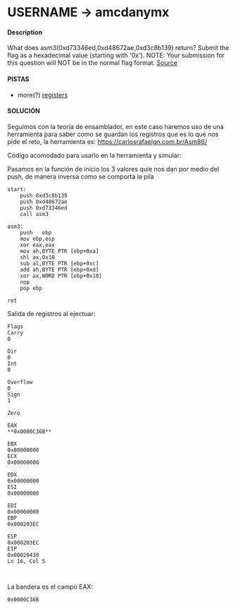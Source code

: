 # USERNAME -> amcdanymx


#### Description

What does asm3(0xd73346ed,0xd48672ae,0xd3c8b139) return? Submit the flag as a hexadecimal value (starting with '0x'). NOTE: Your submission for this question will NOT be in the normal flag format. [Source](https://jupiter.challenges.picoctf.org/static/17c5620fcffa388fe518d31cb4dd99a0/test.S)

#### PISTAS
- more(?) [registers](https://wiki.skullsecurity.org/index.php?title=Registers)

#### SOLUCIÓN

Seguimos con la teoría de ensamblador, en este caso haremos uso de una herramienta para saber como se guardan los registros que es lo que nos pide el reto, la herramienta es:
https://carlosrafaelgn.com.br/Asm86/

Código acomodado para usarlo en la herramienta y simular:

Pasamos en la función de inicio los 3 valores quie nos dan por medio del push, de manera inversa como se comporta la pila

```
start:
    push 0xd3c8b139
    push 0xd48672ae
    push 0xd73346ed
    call asm3

asm3:
    push   ebp
	mov ebp,esp
	xor eax,eax
	mov ah,BYTE PTR [ebp+0xa]
	shl ax,0x10
	sub al,BYTE PTR [ebp+0xc]
	add ah,BYTE PTR [ebp+0xd]
	xor ax,WORD PTR [ebp+0x10]
	nop
	pop ebp

ret
```

Salida de registros al ejectuar:

```
Flags
Carry  
0
  
Dir  
0
Int  
0
  
Overflow  
0
Sign  
1
  
Zero  

EAX  
**0x0000C36B**
  
EBX  
0x00000000
ECX  
0x00000000
  
EDX  
0x00000000
ESI  
0x00000000
  
EDI  
0x00000000
EBP  
0x000203EC
  
ESP  
0x000203EC
EIP  
0x00020430
Ln 16, Col 5



```

La bandera es el campo EAX:
```
0x0000C36B

```